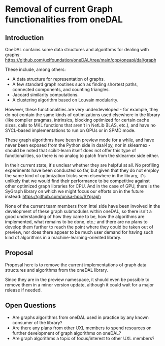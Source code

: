 # Removal of current Graph functionalities from oneDAL

## Introduction

OneDAL contains some data structures and algorithms for dealing with graphs:
https://github.com/uxlfoundation/oneDAL/tree/main/cpp/oneapi/dal/graph

These include, among others:
* A data structure for representation of graphs.
* A few standard graph routines such as finding shortest paths, connected
  components, and counting triangles.
* Jaccard similarity computations.
* A clustering algorithm based on Louvain modularity.

However, these functionalities are very underdeveloped - for example, they do
not contain the same kinds of optimizations used elsewhere in the library (like
compiler pragmas, intrinsics, blocking optimized for certain cache sizes, calls
to MKL functions that aren't in NetLib BLAS, etc.), and have no SYCL-based
implementations to run on GPUs or in SPMD mode.

These graph algorithms have been in preview mode for a while, and have never
been exposed from the Python side in daal4py, nor in sklearnex - should be noted
that scikit-learn itself does not offer this type of functionalities, so there
is no analog to patch from the sklearnex side either.

In their current state, it's unclear whether they are helpful at all. No
profiling experiments have been conducted so far, but given that they do not
employ the same kind of optimization tricks seen elsewhere in the library, it's
unlikely that we would find their performance to be competitive against other
optimized graph libraries for CPU. And in the case of GPU, there is the
SyGraph library on which we might focus our efforts on in the future instead:
https://github.com/unisa-hpc/SYgraph

None of the current team members from Intel side have been involved in the
development of these graph submodules within oneDAL, so there isn't a good
understanding of how they came to be, how the algorithms are implemented, what
remains to be done, etc.; and there are no plans to develop them further to
reach the point where they could be taken out of preview, nor does there appear
to be much user demand for having such kind of algorithms in a
machine-learning-oriented library.

## Proposal

Proposal here is to remove the current implementations of graph data structures
and algorithms from the oneDAL library.

Since they are in the preview namespace, it should even be possible to remove
them in a minor version update, although it could wait for a major release if
needed.

## Open Questions

* Are graphs algorithms from oneDAL used in practice by any known consumer of
  the library?
* Are there any plans from other UXL members to spend resources on further
  development of graph algorithms on oneDAL?
* Are graph algorithms a topic of focus/interest to other UXL members?
